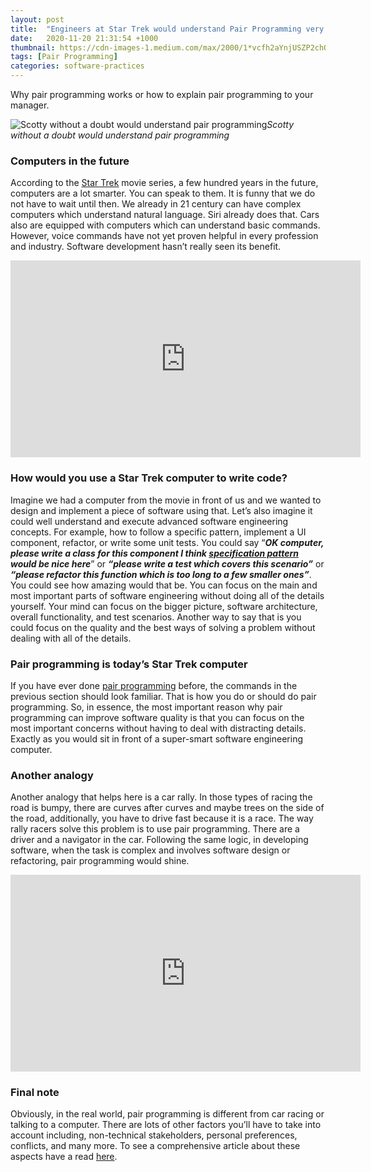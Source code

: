 ```yaml
---
layout: post
title:  "Engineers at Star Trek would understand Pair Programming very well"
date:   2020-11-20 21:31:54 +1000
thumbnail: https://cdn-images-1.medium.com/max/2000/1*vcfh2aYnjUSZP2chOoVXCQ.jpeg
tags: [Pair Programming]
categories: software-practices
---
```


Why pair programming works or how to explain pair programming to your manager.

![Scotty without a doubt would understand pair programming](https://cdn-images-1.medium.com/max/2000/1*vcfh2aYnjUSZP2chOoVXCQ.jpeg)*Scotty without a doubt would understand pair programming*

### Computers in the future

According to the [Star Trek](https://www.imdb.com/title/tt0060028/) movie series, a few hundred years in the future, computers are a lot smarter. You can speak to them. It is funny that we do not have to wait until then. We already in 21 century can have complex computers which understand natural language. Siri already does that. Cars also are equipped with computers which can understand basic commands. However, voice commands have not yet proven helpful in every profession and industry. Software development hasn’t really seen its benefit.

<center><iframe width="560" height="315" src="https://www.youtube.com/embed/QpWhugUmV5U" frameborder="0" allowfullscreen></iframe></center>

### How would you use a Star Trek computer to write code?

Imagine we had a computer from the movie in front of us and we wanted to design and implement a piece of software using that. Let’s also imagine it could well understand and execute advanced software engineering concepts. For example, how to follow a specific pattern, implement a UI component, refactor, or write some unit tests. You could say “***OK computer, please write a class for this component I think [specification pattern](https://medium.com/dev-genius/simple-and-practical-specification-pattern-with-ef-core-and-c-997ddd1a0b67) would be nice here***” or ***“please write a test which covers this scenario”*** or ***“please refactor this function which is too long to a few smaller ones”***. You could see how amazing would that be. You can focus on the main and most important parts of software engineering without doing all of the details yourself. Your mind can focus on the bigger picture, software architecture, overall functionality, and test scenarios. Another way to say that is you could focus on the quality and the best ways of solving a problem without dealing with all of the details.

### Pair programming is today’s Star Trek computer

If you have ever done [pair programming](https://martinfowler.com/articles/on-pair-programming.html) before, the commands in the previous section should look familiar. That is how you do or should do pair programming. So, in essence, the most important reason why pair programming can improve software quality is that you can focus on the most important concerns without having to deal with distracting details. Exactly as you would sit in front of a super-smart software engineering computer.

### Another analogy

Another analogy that helps here is a car rally. In those types of racing the road is bumpy, there are curves after curves and maybe trees on the side of the road, additionally, you have to drive fast because it is a race. The way rally racers solve this problem is to use pair programming. There are a driver and a navigator in the car. Following the same logic, in developing software, when the task is complex and involves software design or refactoring, pair programming would shine.

<center><iframe width="560" height="315" src="https://www.youtube.com/embed/yXuN_wT4BoU" frameborder="0" allowfullscreen></iframe></center>

### Final note

Obviously, in the real world, pair programming is different from car racing or talking to a computer. There are lots of other factors you’ll have to take into account including, non-technical stakeholders, personal preferences, conflicts, and many more. To see a comprehensive article about these aspects have a read [here](https://martinfowler.com/articles/on-pair-programming.html).
